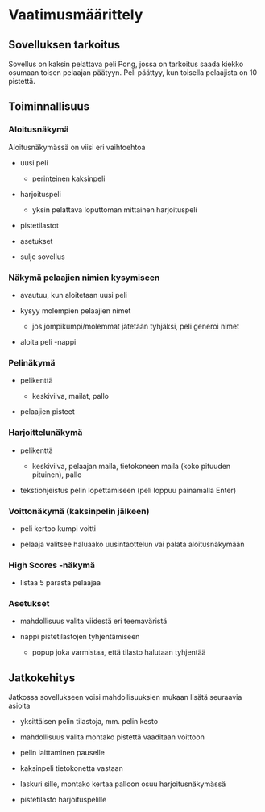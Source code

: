 # Vaatimusmäärittely

## Sovelluksen tarkoitus

Sovellus on kaksin pelattava peli Pong, jossa on tarkoitus saada kiekko osumaan toisen pelaajan päätyyn. Peli päättyy, kun toisella pelaajista on 10 pistettä.

## Toiminnallisuus

### Aloitusnäkymä

Aloitusnäkymässä on viisi eri vaihtoehtoa

* uusi peli
  * perinteinen kaksinpeli

* harjoituspeli
  * yksin pelattava loputtoman mittainen harjoituspeli
  
* pistetilastot
  
* asetukset

* sulje sovellus

### Näkymä pelaajien nimien kysymiseen

* avautuu, kun aloitetaan uusi peli

* kysyy molempien pelaajien nimet
  * jos jompikumpi/molemmat jätetään tyhjäksi, peli generoi nimet
  
* aloita peli -nappi

### Pelinäkymä

* pelikenttä
  * keskiviiva, mailat, pallo

* pelaajien pisteet

### Harjoittelunäkymä

* pelikenttä
  * keskiviiva, pelaajan maila, tietokoneen maila (koko pituuden pituinen), pallo
  
* tekstiohjeistus pelin lopettamiseen (peli loppuu painamalla Enter)

### Voittonäkymä (kaksinpelin jälkeen)

* peli kertoo kumpi voitti

* pelaaja valitsee haluaako uusintaottelun vai palata aloitusnäkymään

### High Scores -näkymä

* listaa 5 parasta pelaajaa

### Asetukset

* mahdollisuus valita viidestä eri teemaväristä

* nappi pistetilastojen tyhjentämiseen
  * popup joka varmistaa, että tilasto halutaan tyhjentää

## Jatkokehitys

Jatkossa sovellukseen voisi mahdollisuuksien mukaan lisätä seuraavia asioita

* yksittäisen pelin tilastoja, mm. pelin kesto

* mahdollisuus valita montako pistettä vaaditaan voittoon

* pelin laittaminen pauselle

* kaksinpeli tietokonetta vastaan

* laskuri sille, montako kertaa palloon osuu harjoitusnäkymässä

* pistetilasto harjoituspelille
